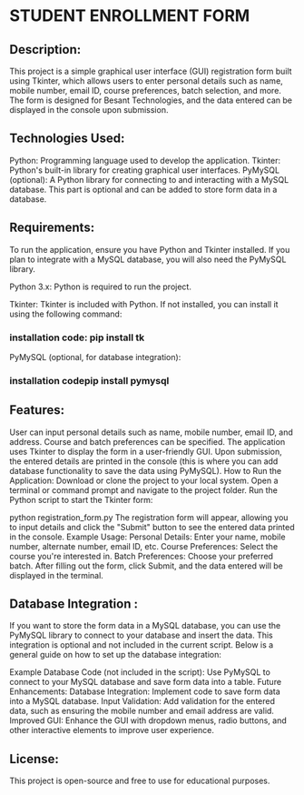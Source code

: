 # STUDENT ENROLLMENT FORM


## Description:
This project is a simple graphical user interface (GUI) registration form built using Tkinter, which allows users to enter personal details such as name, mobile number, email ID, course preferences, batch selection, and more. The form is designed for Besant Technologies, and the data entered can be displayed in the console upon submission.

## Technologies Used:
Python: Programming language used to develop the application.
Tkinter: Python's built-in library for creating graphical user interfaces.
PyMySQL (optional): A Python library for connecting to and interacting with a MySQL database. This part is optional and can be added to store form data in a database.
## Requirements:
To run the application, ensure you have Python and Tkinter installed. If you plan to integrate with a MySQL database, you will also need the PyMySQL library.

Python 3.x: Python is required to run the project.

Tkinter: Tkinter is included with Python. If not installed, you can install it using the following command:
### installation code: pip install tk

PyMySQL (optional, for database integration):
 ### installation codepip install pymysql


## Features:
User can input personal details such as name, mobile number, email ID, and address.
Course and batch preferences can be specified.
The application uses Tkinter to display the form in a user-friendly GUI.
Upon submission, the entered details are printed in the console (this is where you can add database functionality to save the data using PyMySQL).
How to Run the Application:
Download or clone the project to your local system.
Open a terminal or command prompt and navigate to the project folder.
Run the Python script to start the Tkinter form:

python registration_form.py
The registration form will appear, allowing you to input details and click the "Submit" button to see the entered data printed in the console.
Example Usage:
Personal Details: Enter your name, mobile number, alternate number, email ID, etc.
Course Preferences: Select the course you're interested in.
Batch Preferences: Choose your preferred batch.
After filling out the form, click Submit, and the data entered will be displayed in the terminal.
## Database Integration :
If you want to store the form data in a MySQL database, you can use the PyMySQL library to connect to your database and insert the data. This integration is optional and not included in the current script. Below is a general guide on how to set up the database integration:

Example Database Code (not included in the script):
Use PyMySQL to connect to your MySQL database and save form data into a table.
Future Enhancements:
Database Integration: Implement code to save form data into a MySQL database.
Input Validation: Add validation for the entered data, such as ensuring the mobile number and email address are valid.
Improved GUI: Enhance the GUI with dropdown menus, radio buttons, and other interactive elements to improve user experience.
## License:
This project is open-source and free to use for educational purposes.
